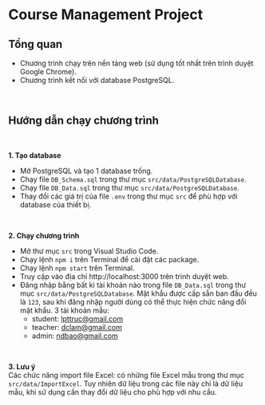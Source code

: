 
# Course Management Project

## Tổng quan
- Chương trình chạy trên nền tảng web (sử dụng tốt nhất trên trình duyệt Google Chrome).
- Chương trình kết nối với database PostgreSQL.
<br>

## Hướng dẫn chạy chương trình
<br>

**1. Tạo database**
- Mở PostgreSQL và tạo 1 database trống.
- Chạy file `DB_Schema.sql` trong thư mục `src/data/PostgreSQLDatabase`.
- Chạy file `DB_Data.sql` trong thư mục `src/data/PostgreSQLDatabase`.
- Thay đổi các giá trị của file `.env` trong thư mục `src` để phù hợp với database của thiết bị.
<br>

**2. Chạy chương trình** 
- Mở thư mục `src` trong Visual Studio Code.
- Chạy lệnh `npm i` trên Terminal để cài đặt các package.
- Chạy lệnh `npm start` trên Terminal.
- Truy cập vào địa chỉ http://localhost:3000 trên trình duyệt web.
- Đăng nhập bằng bất kì tài khoản nào trong file `DB_Data.sql` trong thư mục `src/data/PostgreSQLDatabase`. Mật khẩu được cấp sẵn ban đầu đều là `123`, sau khi đăng nhập người dùng có thể thực hiện chức năng đổi mật khẩu. 3 tài khoản mẫu:
	- student: lpttruc@gmail.com
	- teacher: dclam@gmail.com
	- admin: ndbao@gmail.com
<br>

**3. Lưu ý** <br>
Các chức năng import file Excel: có những file Excel mẫu trong thư mục `src/data/ImportExcel`. Tuy nhiên dữ liệu trong các file này chỉ là dữ liệu mẫu, khi sử dụng cần thay đổi dữ liệu cho phù hợp với nhu cầu.
